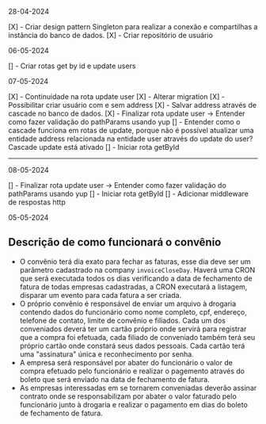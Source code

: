 28-04-2024

[X] - Criar design pattern Singleton para realizar a conexão e compartilhas a instância do banco de dados.
[X] - Criar repositório de usuário

06-05-2024

[] - Criar rotas get by id e update users

07-05-2024

[X] - Continuidade na rota update user
[X] - Alterar migration
[X] - Possibilitar criar usuário com e sem address
[X] - Salvar address através de cascade no banco de dados.
[X] - Finalizar rota update user -> Entender como fazer validação do pathParams usando yup
[] - Entender como o cascade funciona em rotas de update, porque não é possível atualizar uma entidade address relacionada na entidade user através do update do user? Cascade update está ativado
[] - Iniciar rota getById

--------------------------------------------------------------------------------------------------------------------------------------------------------------------------------------

08-05-2024

[] - Finalizar rota update user -> Entender como fazer validação do pathParams usando yup
[] - Iniciar rota getById
[] - Adicionar middleware de respostas http

05-05-2024
## Descrição de como funcionará o convênio ##

- O convênio terá dia exato para fechar as faturas, esse dia deve ser um parâmetro cadastrado na company `invoiceCloseDay`. Haverá uma CRON que será executada todos os dias verificando a data de fechamento de fatura de todas empresas cadastradas, a CRON executará a listagem, disparar um evento para cada fatura a ser criada.
- O próprio convênio é responsável de enviar um arquivo à drogaria contendo dados do funcionário como nome completo, cpf, endereço, telefone de contato, limite de convênio e filiados. Cada um dos conveniados deverá ter um cartão próprio onde servirá para registrar que a compra foi efetuada, cada filiado de conveniado também terá seu próprio cartão onde constará seus dados pessoais. Cada cartão terá uma "assinatura" única e reconhecimento por senha.
- A empresa será responsável por abater do funcionário o valor de compra efetuado pelo funcionário e realizar o pagemento através do boleto que será enviado na data de fechamento de fatura.
- As empresas interessadas em se tornarem conveniadas deverão assinar contrato onde se responsabilizam por abater o valor faturado pelo funcionário junto à drogaria e realizar o pagamento em dias do boleto de fechamento de fatura.
